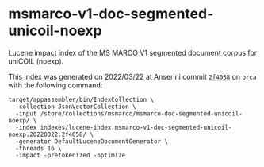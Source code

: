 # msmarco-v1-doc-segmented-unicoil-noexp

Lucene impact index of the MS MARCO V1 segmented document corpus for uniCOIL (noexp).

This index was generated on 2022/03/22 at Anserini commit [`2f4058`](https://github.com/castorini/anserini/commit/2f4058fbac852ec483c43e9e43ce9864db5a0027) on `orca` with the following command:

```
target/appassembler/bin/IndexCollection \
  -collection JsonVectorCollection \
  -input /store/collections/msmarco/msmarco-doc-segmented-unicoil-noexp/ \
  -index indexes/lucene-index.msmarco-v1-doc-segmented-unicoil-noexp.20220322.2f4058/ \
  -generator DefaultLuceneDocumentGenerator \
  -threads 16 \
  -impact -pretokenized -optimize
```
